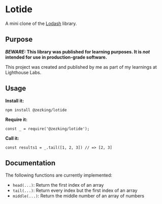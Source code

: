 # Lotide

A mini clone of the [Lodash](https://lodash.com) library.

## Purpose

**_BEWARE:_ This library was published for learning purposes. It is _not_ intended for use in production-grade software.**

This project was created and published by me as part of my learnings at Lighthouse Labs.

## Usage

**Install it:**

`npm install @zezking/lotide`

**Require it:**

`const _ = require('@zezking/lotide');`

**Call it:**

`const results1 = _.tail([1, 2, 3]) // => [2, 3]`

## Documentation

The following functions are currently implemented:

- `head(...)`: Return the first index of an array
- `tail(...)`: Return every index but the first index of an array
- `middle(...)`: Return the middle number of an array of numbers
